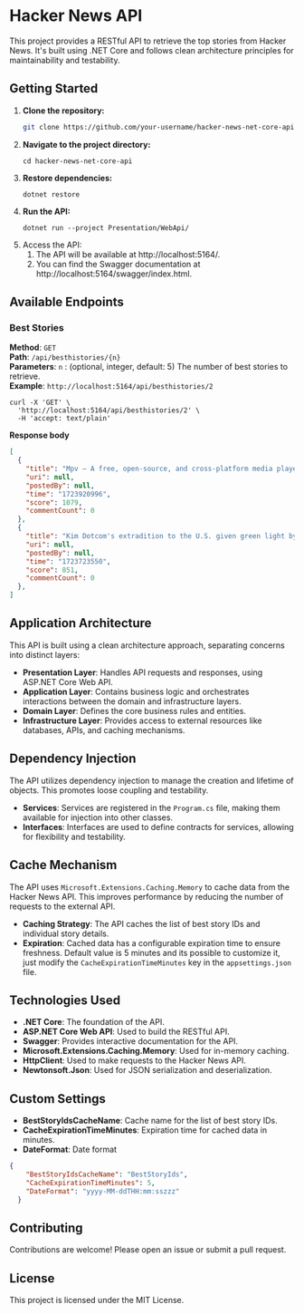 # Hacker News API

This project provides a RESTful API to retrieve the top stories from Hacker News. It's built using .NET Core and follows clean architecture principles for maintainability and testability.

## Getting Started

1. **Clone the repository:**
   ```bash
   git clone https://github.com/your-username/hacker-news-net-core-api.git
2. **Navigate to the project directory:**
   ```shell
   cd hacker-news-net-core-api
   ```
3. **Restore dependencies:**
   ```shell
   dotnet restore
   ```
4. **Run the API:**
   ```shell
   dotnet run --project Presentation/WebApi/
   ```
5. Access the API:
   1. The API will be available at http://localhost:5164/.
   2. You can find the Swagger documentation at http://localhost:5164/swagger/index.html.


## Available Endpoints
### Best Stories
**Method**: `GET`\
**Path**: `/api/besthistories/{n}`\
**Parameters**: `n` : (optional, integer, default: 5) The number of best stories to retrieve.\
**Example**: `http://localhost:5164/api/besthistories/2`
```curl
curl -X 'GET' \
  'http://localhost:5164/api/besthistories/2' \
  -H 'accept: text/plain'
```
**Response body**
```json
[
  {
    "title": "Mpv – A free, open-source, and cross-platform media player",
    "uri": null,
    "postedBy": null,
    "time": "1723920996",
    "score": 1079,
    "commentCount": 0
  },
  {
    "title": "Kim Dotcom's extradition to the U.S. given green light by New Zealand",
    "uri": null,
    "postedBy": null,
    "time": "1723723550",
    "score": 851,
    "commentCount": 0
  },
]
```
## Application Architecture
This API is built using a clean architecture approach, separating concerns into distinct layers:

- **Presentation Layer**: Handles API requests and responses, using ASP.NET Core Web API.
- **Application Layer**: Contains business logic and orchestrates interactions between the domain and infrastructure layers.
- **Domain Layer**: Defines the core business rules and entities.
- **Infrastructure Layer**: Provides access to external resources like databases, APIs, and caching mechanisms.

## Dependency Injection
The API utilizes dependency injection to manage the creation and lifetime of objects. This promotes loose coupling and testability.

- **Services**: Services are registered in the `Program.cs` file, making them available for injection into other classes.
- **Interfaces**: Interfaces are used to define contracts for services, allowing for flexibility and testability.

## Cache Mechanism
The API uses `Microsoft.Extensions.Caching.Memory` to cache data from the Hacker News API. This improves performance by reducing the number of requests to the external API.

- **Caching Strategy**: The API caches the list of best story IDs and individual story details.
- **Expiration**: Cached data has a configurable expiration time to ensure freshness. Default value is 5 minutes and its possible to customize it, just modify the `CacheExpirationTimeMinutes` key in the `appsettings.json` file.

## Technologies Used
- **.NET Core**: The foundation of the API.
- **ASP.NET Core Web API**: Used to build the RESTful API.
- **Swagger**: Provides interactive documentation for the API.
- **Microsoft.Extensions.Caching.Memory**: Used for in-memory caching.
- **HttpClient**: Used to make requests to the Hacker News API.
- **Newtonsoft.Json**: Used for JSON serialization and deserialization.

## Custom Settings
- **BestStoryIdsCacheName**: Cache name for the list of best story IDs.
- **CacheExpirationTimeMinutes**: Expiration time for cached data in minutes.
- **DateFormat**: Date format
```json
{
    "BestStoryIdsCacheName": "BestStoryIds",
    "CacheExpirationTimeMinutes": 5,
    "DateFormat": "yyyy-MM-ddTHH:mm:sszzz"
  }
```

## Contributing
Contributions are welcome! Please open an issue or submit a pull request.

## License
This project is licensed under the MIT License.